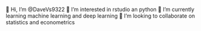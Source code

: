  👋 Hi, I’m @DaveVs9322
 👀 I’m interested in rstudio an python
 🌱 I’m currently learning machine learning and deep learning
 💞️ I’m looking to collaborate on statistics and econometrics
 
